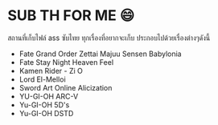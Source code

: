 # SUB TH FOR ME :smile:
สถานที่เก็บไฟล์ ass ซับไทย ทุกเรื่องที่อยากจะเก็บ
ประกอบไปด้วยเรื่องต่างๆดังนี้
* Fate Grand Order Zettai Majuu Sensen Babylonia
* Fate Stay Night Heaven Feel
* Kamen Rider - Zi O
* Lord El-Melloi
* Sword Art Online Alicization
* YU-GI-OH ARC-V
* Yu-GI-OH 5D's
* Yu-GI-OH DSTD
